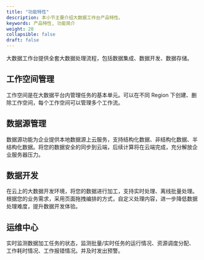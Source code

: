 ```yaml
---
title: "功能特性"
description: 本小节主要介绍大数据工作台产品特性。 
keywords: 产品特性, 功能简介 
weight: 20
collapsible: false
draft: false
---
```


大数据工作台提供全套大数据处理流程，包括数据集成、数据开发、数据存储。

## 工作空间管理

工作空间是在大数据平台内管理任务的基本单元。可以在不同 Region 下创建、删除工作空间，每个工作空间可以管理多个工作流。

## 数据源管理

数据源功能为企业提供本地数据源上云服务，支持结构化数据、非结构化数据、半结构化数据。将您的数据安全的同步到云端，后续计算将在云端完成，充分解放企业服务器压力。

## 数据开发

在云上的大数据开发环境，将您的数据进行加工，支持实时处理、离线批量处理。根据您的业务需求，采用页面拖拽编排的方式，自定义处理内容，进一步降低数据处理难度，提升数据开发体验。

## 运维中心

实时监测数据加工任务的状态，监测批量/实时任务的运行情况、资源调度分配、工作耗时情况、工作报错情况。并及时发出预警。





